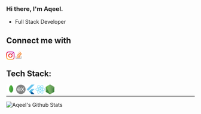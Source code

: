### Hi there, I'm Aqeel.
	
- Full Stack Developer

## Connect me with
[<img align="left" alt="https://www.instagram.com/aqeelshamz/" width="22px" src="https://github.com/aqeelshamz/aqeelshamz/blob/main/instagramLogo.png" />][instagram]
[<img align="left" alt="https://stackoverflow.com/users/11350679/aqeel/" width="22px" src="https://github.com/aqeelshamz/aqeelshamz/blob/main/stackoverflowLogo.png" />][stackoverflow]
<br/>

## Tech Stack:
[<img align="left" alt="x" width="26px" src="https://github.com/aqeelshamz/aqeelshamz/blob/main/mongoDBLogo.png" />][aqeelshamz]
[<img align="left" alt="x" width="26px" src="https://github.com/aqeelshamz/aqeelshamz/blob/main/expressJSLogo.png" />][aqeelshamz]
[<img align="left" alt="x" width="26px" src="https://github.com/aqeelshamz/aqeelshamz/blob/main/flutterLogo.png" />][aqeelshamz]
[<img align="left" alt="x" width="26px" src="https://github.com/aqeelshamz/aqeelshamz/blob/main/reactLogo.png" />][aqeelshamz]
[<img align="left" alt="x" width="26px" src="https://github.com/aqeelshamz/aqeelshamz/blob/main/nodeJSLogo.png" />][aqeelshamz]
<br/>
<hr/>
<img align="left" alt="Aqeel's Github Stats" src="https://github-readme-stats.vercel.app/api?username=aqeelshamz&show_icons=true&hide_border=true&theme=gotham" />

[instagram]: https://www.instagram.com/aqeelshamz/
[stackoverflow]: https://stackoverflow.com/users/11350679/aqeel/
[aqeelshamz]: https://github.com/aqeelshamz
[buymeacoffee]: https://www.buymeacoffee.com/aqeelshamz
[envato]: https://codecanyon.net/user/aqeelshamz/portfolio

